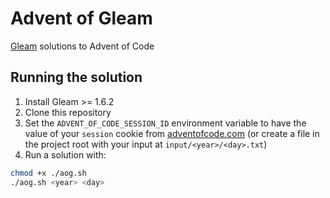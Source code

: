 # Advent of Gleam

[Gleam](https://gleam.run) solutions to Advent of Code

## Running the solution

1. Install Gleam >= 1.6.2
2. Clone this repository
3. Set the `ADVENT_OF_CODE_SESSION_ID` environment variable to have the value of your `session` cookie from [adventofcode.com](https://adventofcode.com) (or create a file in the project root with your input at `input/<year>/<day>.txt`)
4. Run a solution with:

```bash
chmod +x ./aog.sh
./aog.sh <year> <day>
```
